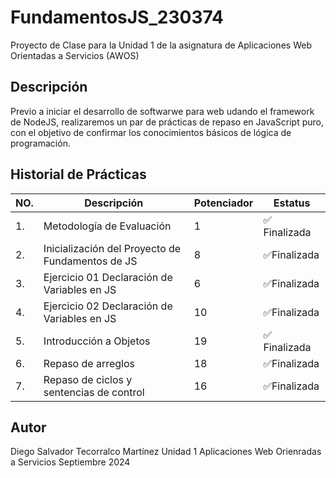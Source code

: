 # FundamentosJS_230374
Proyecto de Clase para la Unidad 1 de la asignatura de Aplicaciones Web Orientadas a Servicios (AWOS)

## Descripción
Previo a iniciar el desarrollo de softwarwe para web udando el framework de NodeJS, realizaremos un par de prácticas de repaso en JavaScript puro, con el objetivo de confirmar los conocimientos básicos de lógica de programación.

## Historial de Prácticas

|NO.|Descripción|Potenciador|Estatus|
|--|--|--|--|
|1.|Metodología de Evaluación|1| ✅ Finalizada|
|2.|Inicialización del Proyecto de Fundamentos de JS|8| ✅Finalizada|
|3.|Ejercicio 01 Declaración de Variables en JS|6| ✅Finalizada|
|4.|Ejercicio 02 Declaración de Variables en JS|10| ✅Finalizada|
|5.|Introducción a Objetos|19| ✅ Finalizada|  
|6.|Repaso de arreglos|18| ✅Finalizada|
|7.|Repaso de ciclos y sentencias de control|16| ✅Finalizada|

## Autor 
Diego Salvador Tecorralco Martínez
Unidad 1
Aplicaciones Web Orienradas a Servicios
Septiembre 2024
